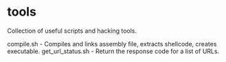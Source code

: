 # tools
Collection of useful scripts and hacking tools.

compile.sh - Compiles and links assembly file, extracts shellcode, creates executable. 
get_url_status.sh - Return the response code for a list of URLs.
